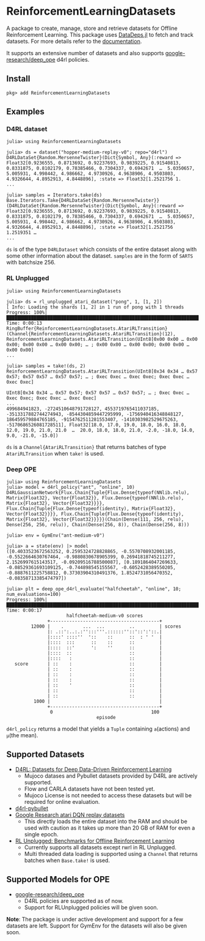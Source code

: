 # ReinforcementLearningDatasets

A package to create, manage, store and retrieve datasets for Offline Reinforcement Learning. This package uses [DataDeps.jl](https://github.com/oxinabox/DataDeps.jl) to fetch and track datasets. For more details refer to the [documentation](https://juliareinforcementlearning.org/docs/rldatasets/).

It supports an extensive number of datasets and also supports [google-research/deep_ope](https://github.com/google-research/deep_ope) d4rl policies.
## Install
```
pkg> add ReinforcementLearningDatasets
```
## Examples

### D4RL dataset
```julia-repl
julia> using ReinforcementLearningDatasets

julia> ds = dataset("hopper-medium-replay-v0"; repo="d4rl")
D4RLDataSet{Random.MersenneTwister}(Dict{Symbol, Any}(:reward => Float32[0.9236555, 0.8713692, 0.92237693, 0.9839225, 0.91540813, 0.8331875, 0.8102179, 0.78385466, 0.7304337, 0.6942671  …  5.0350657, 5.005931, 4.998442, 4.986662, 4.9730926, 4.9638906, 4.9503803, 4.9326644, 4.8952913, 4.8448896], :state => Float32[1.2521756 1.
...

julia> samples = Iterators.take(ds)
Base.Iterators.Take{D4RLDataSet{Random.MersenneTwister}}(D4RLDataSet{Random.MersenneTwister}(Dict{Symbol, Any}(:reward => Float32[0.9236555, 0.8713692, 0.92237693, 0.9839225, 0.91540813, 0.8331875, 0.8102179, 0.78385466, 0.7304337, 0.6942671  …  5.0350657, 5.005931, 4.998442, 4.986662, 4.9730926, 4.9638906, 4.9503803, 4.9326644, 4.8952913, 4.8448896], :state => Float32[1.2521756 1.2519351 … 
...
```
`ds` is of the type `D4RLDataset` which consists of the entire dataset along with some other information about the dataset. `samples` are in the form of `SARTS` with batchsize 256.

### RL Unplugged
```julia-repl
julia> using ReinforcementLearningDatasets

julia> ds = rl_unplugged_atari_dataset("pong", 1, [1, 2])
[ Info: Loading the shards [1, 2] in 1 run of pong with 1 threads
Progress: 100%|██████████████████████████████████████████████████████████████████████████████████████████████████████████████████████████████████████████████████████████████| Time: 0:00:13
RingBuffer{ReinforcementLearningDatasets.AtariRLTransition}(Channel{ReinforcementLearningDatasets.AtariRLTransition}(12), ReinforcementLearningDatasets.AtariRLTransition(UInt8[0x00 0x00 … 0x00 0x00; 0x00 0x00 … 0x00 0x00; … ; 0x00 0x00 … 0x00 0x00; 0x00 0x00 … 0x00 0x00]
...

julia> samples = take!(ds, 2)
ReinforcementLearningDatasets.AtariRLTransition(UInt8[0x34 0x34 … 0x57 0x57; 0x57 0x57 … 0x57 0x57; … ; 0xec 0xec … 0xec 0xec; 0xec 0xec … 0xec 0xec]

UInt8[0x34 0x34 … 0x57 0x57; 0x57 0x57 … 0x57 0x57; … ; 0xec 0xec … 0xec 0xec; 0xec 0xec … 0xec 0xec]
...
499684941823, -2724510648791728127, 4553719765411037185, -3513317882744274943, -8544304859447295999, -1756940416348848127, 186459579884765185, -9154762511281553407, -1410303982529675263, -5170686526081728511], Float32[18.0, 17.0, 19.0, 18.0, 16.0, 18.0, 12.0, 19.0, 21.0, 21.0  …  20.0, 18.0, 18.0, 21.0, -2.0, -18.0, 14.0, 9.0, -21.0, -15.0])
```
`ds` is a `Channel{AtariRLTransition}` that returns batches of type `AtariRLTransition` when `take!` is used.

### Deep OPE
```julia-repl
julia> using ReinforcementLearningDatasets
julia> model = d4rl_policy("ant", "online", 10)
D4RLGaussianNetwork{Flux.Chain{Tuple{Flux.Dense{typeof(NNlib.relu), Matrix{Float32}, Vector{Float32}}, Flux.Dense{typeof(NNlib.relu), Matrix{Float32}, Vector{Float32}}}}, Flux.Chain{Tuple{Flux.Dense{typeof(identity), Matrix{Float32}, Vector{Float32}}}}, Flux.Chain{Tuple{Flux.Dense{typeof(identity), Matrix{Float32}, Vector{Float32}}}}}(Chain(Dense(111, 256, relu), Dense(256, 256, relu)), Chain(Dense(256, 8)), Chain(Dense(256, 8)))

julia> env = GymEnv("ant-medium-v0")

julia> a = state(env) |> model 
([0.4033523672563252, 0.2595324728828865, -0.5570708932001185, -0.5522664630767464, -0.9880830678905399, 0.26941818745211277, 2.1526997615143517, -0.09209516788500087], [0.1891864047269633, -0.08529361693109125, -0.744898545155567, -0.6052428389550205, -0.8887611225758812, 0.37303904310491376, 1.8524731056470352, -0.08358713385474797])

julia> plt = deep_ope_d4rl_evaluate("halfcheetah", "online", 10; num_evaluations=100)
Progress: 100%|██████████████████████████████████████████████████████████████████████████████████████████████████████████████████████████████████████████████████████████████| Time: 0:00:17
                      halfcheetah-medium-v0 scores              
               +----------------------------------------+       
         12000 |    .       ...  ...         ..         | scores
               |: .::':..:.:'':::'''.::::::''::'::':'::.|       
               |::::' ::::''  '::    ::      ::  : ' '  |       
               |::::  :::      ::    ::      ::         |       
               |::::  ::'      ':    ''      ::         |       
               |::::  ::                     ::         |       
               |::::   :                     ::         |       
   score       | ::    :                     ::         |       
               | ::    :                     ::         |       
               | ::    :                     ::         |       
               | ::    :                     ::         |       
               | ::    '                     ::         |       
               | ::                          ::         |       
               | ::                          ::         |       
          1000 |                                        |       
               +----------------------------------------+       
                0                                    100        
                                 episode    
```

`d4rl_policy` returns a model that yields a `Tuple` containing `a`(actions) and `μ`(the mean).

## Supported Datasets
* [D4RL: Datasets for Deep Data-Driven Reinforcement Learning](https://github.com/rail-berkeley/d4rl)
    * Mujoco datases and Pybullet datasets provided by D4RL are actively supported.
    * Flow and CARLA datasets have not been tested yet.
    * Mujoco License is not needed to access these datasets but will be required for online evaluation.
* [d4rl-pybullet](https://github.com/takuseno/d4rl-pybullet)
* [Google Research atari DQN replay datasets](https://github.com/google-research/batch_rl)
    * This directly loads the entire dataset into the RAM and should be used with caution as it takes up more than 20 GB of RAM for even a single epoch.
* [RL Unplugged: Benchmarks for Offline Reinforcement Learning](https://github.com/deepmind/deepmind-research/tree/master/rl_unplugged)
    * Currently supports all datasets except rwrl in RL Unplugged.
    * Multi threaded data loading is supported using a `Channel` that returns batches when `Base.take!` is used.

## Supported Models for OPE
* [google-research/deep_ope](https://github.com/google-research/deep_ope)
    * D4RL policies are supported as of now.
    * Support for RLUnplugged policies will be given soon.

**Note**: The package is under active development and support for a few datasets are left. Support for GymEnv for the datasets will also be given soon.
